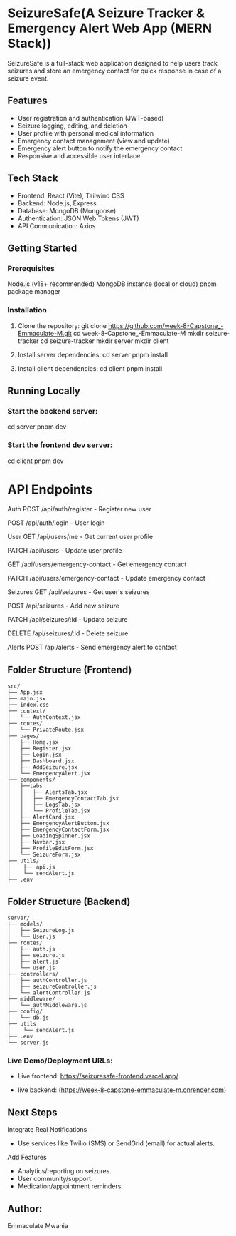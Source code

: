 # SeizureSafe(A Seizure Tracker & Emergency Alert Web App (MERN Stack))

SeizureSafe is a full-stack web application designed to help users track seizures and store an emergency contact for quick response in case of a seizure event. 

## Features

- User registration and authentication (JWT-based)
- Seizure logging, editing, and deletion
- User profile with personal medical information
- Emergency contact management (view and update)
- Emergency alert button to notify the emergency contact
- Responsive and accessible user interface

 
## Tech Stack

- Frontend: React (Vite), Tailwind CSS
- Backend: Node.js, Express
- Database: MongoDB (Mongoose)
- Authentication: JSON Web Tokens (JWT)
- API Communication: Axios

## Getting Started
### Prerequisites
Node.js (v18+ recommended)
MongoDB instance (local or cloud)
pnpm package manager

### Installation
1. Clone the repository:
git clone https://github.com/week-8-Capstone_-Emmaculate-M.git
cd week-8-Capstone_-Emmaculate-M
mkdir seizure-tracker
cd seizure-tracker
mkdir server
mkdir client

2. Install server dependencies:
cd server
pnpm install

3. Install client dependencies:
cd client
pnpm install

## Running Locally
### Start the backend server:
cd server
pnpm dev

### Start the frontend dev server:
cd client
pnpm dev

# API Endpoints
Auth
POST /api/auth/register - Register new user

POST /api/auth/login - User login

User
GET /api/users/me - Get current user profile

PATCH /api/users - Update user profile

GET /api/users/emergency-contact - Get emergency contact

PATCH /api/users/emergency-contact - Update emergency contact

Seizures
GET /api/seizures - Get user's seizures

POST /api/seizures - Add new seizure

PATCH /api/seizures/:id - Update seizure

DELETE /api/seizures/:id - Delete seizure

Alerts
POST /api/alerts - Send emergency alert to contact

## Folder Structure (Frontend)
```
src/
├── App.jsx
├── main.jsx
├── index.css
├── context/
│   └── AuthContext.jsx
├── routes/
│   └── PrivateRoute.jsx
├── pages/
│   ├── Home.jsx
│   ├── Register.jsx
│   ├── Login.jsx
│   ├── Dashboard.jsx
│   ├── AddSeizure.jsx
│   └── EmergencyAlert.jsx
├── components/
│   ├──tabs
│   │   ├── AlertsTab.jsx
│   │   ├── EmergencyContactTab.jsx
│   │   ├── LogsTab.jsx
│   │   └── ProfileTab.jsx
│   ├── AlertCard.jsx
│   ├── EmergencyAlertButton.jsx
│   ├── EmergencyContactForm.jsx
│   ├── LoadingSpinner.jsx
│   ├── Navbar.jsx
│   ├── ProfileEditForm.jsx
│   └── SeizureForm.jsx
├── utils/
│    ├── api.js
│    └── sendAlert.js
├── .env
```

## Folder Structure (Backend)
```
server/
├── models/
│   ├── SeizureLog.js 
│   └── User.js
├── routes/
│   ├── auth.js
│   ├── seizure.js
│   ├── alert.js
│   └── user.js
├── controllers/
│   ├── authController.js
│   ├── seizureController.js
│   └── alertController.js
├── middleware/
│   └── authMiddleware.js
├── config/
│   └── db.js
├── utils
│    └── sendAlert.js
├── .env
└── server.js
```


### Live Demo/Deployment URLs:
- Live frontend: https://seizuresafe-frontend.vercel.app/

- live backend: (https://week-8-capstone-emmaculate-m.onrender.com)

## Next Steps
Integrate Real Notifications
- Use services like Twilio (SMS) or SendGrid (email) for actual alerts.

Add Features
- Analytics/reporting on seizures.
- User community/support.
- Medication/appointment reminders.


## Author:
Emmaculate Mwania
